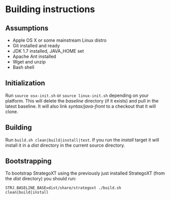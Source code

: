 # Building instructions

## Assumptions

- Apple OS X or some mainstream Linux distro
- Git installed and ready
- JDK 1.7 installed, JAVA_HOME set
- Apache Ant installed
- Wget and unzip
- Bash shell

## Initialization

Run `source osx-init.sh` or `source linux-init.sh` depending on your platform. This will delete the *baseline* directory (if it exists) and pull in the latest baseline. It will also link *syntax/java-front* to a checkout that it will clone.

## Building

Run `build.sh clean|build|install|test`. If you run the *install* target it will install it in a *dist* directory in the current source directory.

## Bootstrapping

To bootstrap StrategoXT using the previously just installed StrategoXT (from the *dist* directory) you should run:

`STRJ_BASELINE_BASE=dist/share/strategoxt ./build.sh clean|build|install`
